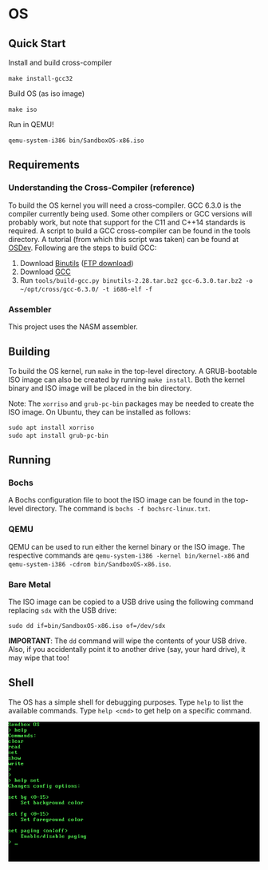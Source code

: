# OS

## Quick Start

Install and build cross-compiler

`make install-gcc32`

Build OS (as iso image)

`make iso`

Run in QEMU!

`qemu-system-i386 bin/SandboxOS-x86.iso`

## Requirements

### Understanding the Cross-Compiler (reference)

To build the OS kernel you will need a cross-compiler.
GCC 6.3.0 is the compiler currently being used.
Some other compilers or GCC versions will probably work, but note that support for the C11 and C++14 standards is required.
A script to build a GCC cross-compiler can be found in the tools directory.
A tutorial (from which this script was taken) can be found at [OSDev](http://wiki.osdev.org/GCC_Cross-Compiler).
Following are the steps to build GCC:

1. Download [Binutils](https://www.gnu.org/software/binutils/) ([FTP download](http://ftp.gnu.org/gnu/binutils/))
2. Download [GCC](https://gcc.gnu.org/)
3. Run `tools/build-gcc.py binutils-2.28.tar.bz2 gcc-6.3.0.tar.bz2 -o ~/opt/cross/gcc-6.3.0/ -t i686-elf -f`

### Assembler

This project uses the NASM assembler.


## Building

To build the OS kernel, run `make` in the top-level directory. A GRUB-bootable ISO image can also be created by running `make install`. Both the kernel binary and ISO image will be placed in the bin directory.

Note: The `xorriso` and `grub-pc-bin` packages may be needed to create the ISO image.
On Ubuntu, they can be installed as follows:
```
sudo apt install xorriso
sudo apt install grub-pc-bin
```


## Running

### Bochs

A Bochs configuration file to boot the ISO image can be found in the top-level directory.
The command is `bochs -f bochsrc-linux.txt`.

### QEMU

QEMU can be used to run either the kernel binary or the ISO image. The respective commands are
`qemu-system-i386 -kernel bin/kernel-x86`
and
`qemu-system-i386 -cdrom bin/SandboxOS-x86.iso`.

### Bare Metal

The ISO image can be copied to a USB drive using the following command replacing `sdx` with the USB drive:

```
sudo dd if=bin/SandboxOS-x86.iso of=/dev/sdx
```

**IMPORTANT**: The `dd` command will wipe the contents of your USB drive. Also, if you accidentally point it to another drive (say, your hard drive), it may wipe that too!


## Shell

The OS has a simple shell for debugging purposes. Type `help` to list the available commands. Type `help <cmd>` to get help on a specific command.

![help command](./docs/screenShots/cmd_help.png "help command")
